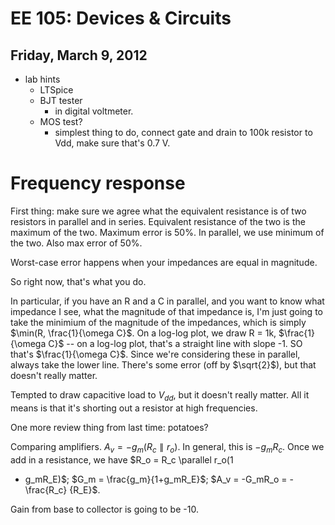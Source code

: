 EE 105: Devices & Circuits
==========================
Friday, March 9, 2012
------------------------

* lab hints
  + LTSpice
  + BJT tester
	- in digital voltmeter.
  + MOS test?
    - simplest thing to do, connect gate and drain to 100k resistor to Vdd,
	  make sure that's 0.7 V.

Frequency response
==================

First thing: make sure we agree what the equivalent resistance is of two
resistors in parallel and in series. Equivalent resistance of the two is
the maximum of the two. Maximum error is 50%. In parallel, we use minimum
of the two. Also max error of 50%.

Worst-case error happens when your impedances are equal in magnitude.

So right now, that's what you do.

In particular, if you have an R and a C in parallel, and you want to know
what impedance I see, what the magnitude of that impedance is, I'm just
going to take the minimium of the magnitude of the impedances, which is
simply $\min(R, \frac{1}{\omega C}$. On a log-log plot, we draw R = 1k,
$\frac{1}{\omega C}$ -- on a log-log plot, that's a straight line with
slope -1. SO that's $\frac{1}{\omega C}$. Since we're considering these in
parallel, always take the lower line. There's some error (off by
$\sqrt{2}$), but that doesn't really matter.

Tempted to draw capacitive load to $V_{dd}$, but it doesn't really
matter. All it means is that it's shorting out a resistor at high
frequencies.

One more review thing from last time: potatoes?

Comparing amplifiers. $A_v = -g_m(R_c\parallel r_o)$. In general, this is
$-g_mR_c$. Once we add in a resistance, we have $R_o = R_c \parallel r_o(1
+ g_mR_E)$; $G_m = \frac{g_m}{1+g_mR_E}$; $A_v = -G_mR_o = -\frac{R_c}
{R_E}$.

Gain from base to collector is going to be -10.
